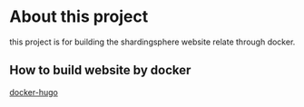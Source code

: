 # About this project
this project is for building the shardingsphere website relate through docker.

## How to build website by docker
[docker-hugo](docker-hugo/README.md)

